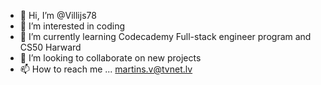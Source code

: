 - 👋 Hi, I’m @Villijs78
- 👀 I’m interested in coding
- 🌱 I’m currently learning Codecademy Full-stack engineer program and CS50 Harward
- 💞️ I’m looking to collaborate on new projects
- 📫 How to reach me ... martins.v@tvnet.lv

<!---
Villijs78/Villijs78 is a ✨ special ✨ repository because its `README.md` (this file) appears on your GitHub profile.
You can click the Preview link to take a look at your changes.
--->
